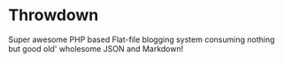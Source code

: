 Throwdown
=========

Super awesome PHP based Flat-file blogging system consuming nothing but good old' wholesome JSON and Markdown!
